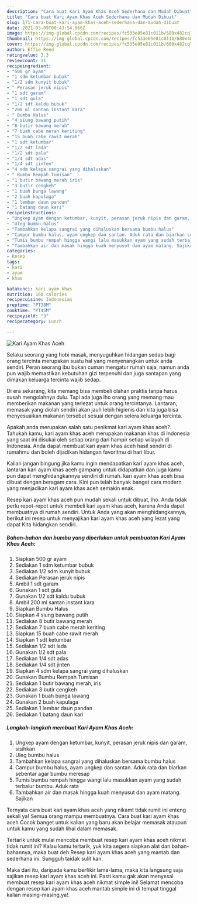 ```yaml
---
description: "Cara buat Kari Ayam Khas Aceh Sederhana dan Mudah Dibuat"
title: "Cara buat Kari Ayam Khas Aceh Sederhana dan Mudah Dibuat"
slug: 171-cara-buat-kari-ayam-khas-aceh-sederhana-dan-mudah-dibuat
date: 2021-03-09T00:43:54.966Z
image: https://img-global.cpcdn.com/recipes/fc533e05e81c011b/680x482cq70/kari-ayam-khas-aceh-foto-resep-utama.jpg
thumbnail: https://img-global.cpcdn.com/recipes/fc533e05e81c011b/680x482cq70/kari-ayam-khas-aceh-foto-resep-utama.jpg
cover: https://img-global.cpcdn.com/recipes/fc533e05e81c011b/680x482cq70/kari-ayam-khas-aceh-foto-resep-utama.jpg
author: Effie Reed
ratingvalue: 3.3
reviewcount: 11
recipeingredient:
- "500 gr ayam"
- "1 sdm ketumbar bubuk"
- "1/2 sdm kunyit bubuk"
- " Perasan jeruk nipis"
- "1 sdt garam"
- "1 sdt gula"
- "1/2 sdt kaldu bubuk"
- "200 ml santan instant kara"
- " Bumbu Halus"
- "4 siung bawang putih"
- "8 butir bawang merah"
- "7 buah cabe merah keriting"
- "15 buah cabe rawit merah"
- "1 sdt ketumbar"
- "1/2 sdt lada"
- "1/2 sdt pala"
- "1/4 sdt adas"
- "1/4 sdt jinten"
- "4 sdm kelapa sangrai yang dihaluskan"
- " Bumbu Rempah Tumisan"
- "1 butir bawang merah iris"
- "3 butir cengkeh"
- "1 buah bunga lawang"
- "2 buah kapulaga"
- "1 lembar daun pandan"
- "1 batang daun kari"
recipeinstructions:
- "Ungkep ayam dengan ketumbar, kunyit, perasan jeruk nipis dan garam, sisihkan"
- "Uleg bumbu halus"
- "Tambahkan kelapa sangrai yang dihaluskan bersama bumbu halus"
- "Campur bumbu halus, ayam ungkep dan santan. Aduk rata dan biarkan sebentar agar bumbu meresap"
- "Tumis bumbu rempah hingga wangi lalu masukkan ayam yang sudah terbalur bumbu. Aduk rata"
- "Tambahkan air dan masak hingga kuah menyusut dan ayam matang. Sajikan"
categories:
- Resep
tags:
- kari
- ayam
- khas

katakunci: kari ayam khas 
nutrition: 168 calories
recipecuisine: Indonesian
preptime: "PT38M"
cooktime: "PT45M"
recipeyield: "3"
recipecategory: Lunch

---
```



![Kari Ayam Khas Aceh](https://img-global.cpcdn.com/recipes/fc533e05e81c011b/680x482cq70/kari-ayam-khas-aceh-foto-resep-utama.jpg)

Selaku seorang yang hobi masak, menyuguhkan hidangan sedap bagi orang tercinta merupakan suatu hal yang menyenangkan untuk anda sendiri. Peran seorang ibu bukan cuman mengatur rumah saja, namun anda pun wajib memastikan kebutuhan gizi terpenuhi dan juga santapan yang dimakan keluarga tercinta wajib sedap.

Di era  sekarang, kita memang bisa membeli olahan praktis tanpa harus susah mengolahnya dulu. Tapi ada juga lho orang yang memang mau memberikan makanan yang terlezat untuk orang tercintanya. Lantaran, memasak yang diolah sendiri akan jauh lebih higienis dan kita juga bisa menyesuaikan makanan tersebut sesuai dengan selera keluarga tercinta. 



Apakah anda merupakan salah satu penikmat kari ayam khas aceh?. Tahukah kamu, kari ayam khas aceh merupakan makanan khas di Indonesia yang saat ini disukai oleh setiap orang dari hampir setiap wilayah di Indonesia. Anda dapat membuat kari ayam khas aceh hasil sendiri di rumahmu dan boleh dijadikan hidangan favoritmu di hari libur.

Kalian jangan bingung jika kamu ingin mendapatkan kari ayam khas aceh, lantaran kari ayam khas aceh gampang untuk didapatkan dan juga kamu pun dapat menghidangkannya sendiri di rumah. kari ayam khas aceh bisa dibuat dengan beragam cara. Kini pun telah banyak banget cara modern yang menjadikan kari ayam khas aceh semakin enak.

Resep kari ayam khas aceh pun mudah sekali untuk dibuat, lho. Anda tidak perlu repot-repot untuk membeli kari ayam khas aceh, karena Anda dapat membuatnya di rumah sendiri. Untuk Anda yang akan menghidangkannya, berikut ini resep untuk menyajikan kari ayam khas aceh yang lezat yang dapat Kita hidangkan sendiri.

<!--inarticleads1-->

##### Bahan-bahan dan bumbu yang diperlukan untuk pembuatan Kari Ayam Khas Aceh:

1. Siapkan 500 gr ayam
1. Sediakan 1 sdm ketumbar bubuk
1. Sediakan 1/2 sdm kunyit bubuk
1. Sediakan  Perasan jeruk nipis
1. Ambil 1 sdt garam
1. Gunakan 1 sdt gula
1. Gunakan 1/2 sdt kaldu bubuk
1. Ambil 200 ml santan instant kara
1. Siapkan  Bumbu Halus
1. Siapkan 4 siung bawang putih
1. Sediakan 8 butir bawang merah
1. Sediakan 7 buah cabe merah keriting
1. Siapkan 15 buah cabe rawit merah
1. Siapkan 1 sdt ketumbar
1. Sediakan 1/2 sdt lada
1. Gunakan 1/2 sdt pala
1. Sediakan 1/4 sdt adas
1. Sediakan 1/4 sdt jinten
1. Siapkan 4 sdm kelapa sangrai yang dihaluskan
1. Gunakan  Bumbu Rempah Tumisan
1. Sediakan 1 butir bawang merah, iris
1. Sediakan 3 butir cengkeh
1. Gunakan 1 buah bunga lawang
1. Gunakan 2 buah kapulaga
1. Sediakan 1 lembar daun pandan
1. Sediakan 1 batang daun kari




<!--inarticleads2-->

##### Langkah-langkah membuat Kari Ayam Khas Aceh:

1. Ungkep ayam dengan ketumbar, kunyit, perasan jeruk nipis dan garam, sisihkan
1. Uleg bumbu halus
1. Tambahkan kelapa sangrai yang dihaluskan bersama bumbu halus
1. Campur bumbu halus, ayam ungkep dan santan. Aduk rata dan biarkan sebentar agar bumbu meresap
1. Tumis bumbu rempah hingga wangi lalu masukkan ayam yang sudah terbalur bumbu. Aduk rata
1. Tambahkan air dan masak hingga kuah menyusut dan ayam matang. Sajikan




Ternyata cara buat kari ayam khas aceh yang nikamt tidak rumit ini enteng sekali ya! Semua orang mampu membuatnya. Cara buat kari ayam khas aceh Cocok banget untuk kalian yang baru akan belajar memasak ataupun untuk kamu yang sudah lihai dalam memasak.

Tertarik untuk mulai mencoba membuat resep kari ayam khas aceh nikmat tidak rumit ini? Kalau kamu tertarik, yuk kita segera siapkan alat dan bahan-bahannya, maka buat deh Resep kari ayam khas aceh yang mantab dan sederhana ini. Sungguh taidak sulit kan. 

Maka dari itu, daripada kamu berfikir lama-lama, maka kita langsung saja sajikan resep kari ayam khas aceh ini. Pasti kamu gak akan menyesal membuat resep kari ayam khas aceh nikmat simple ini! Selamat mencoba dengan resep kari ayam khas aceh mantab simple ini di tempat tinggal kalian masing-masing,ya!.

